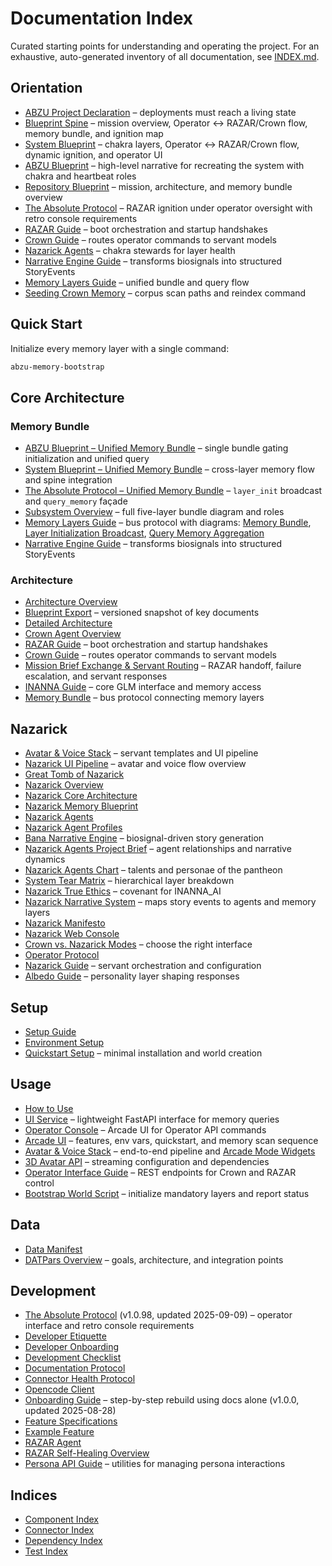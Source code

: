 # Documentation Index

Curated starting points for understanding and operating the project. For an exhaustive, auto-generated inventory of all documentation, see [INDEX.md](INDEX.md).

## Orientation
- [ABZU Project Declaration](project_mission_vision.md) – deployments must reach a living state
- [Blueprint Spine](blueprint_spine.md) – mission overview, Operator ↔ RAZAR/Crown flow, memory bundle, and ignition map
- [System Blueprint](system_blueprint.md) – chakra layers, Operator ↔ RAZAR/Crown flow, dynamic ignition, and operator UI
- [ABZU Blueprint](ABZU_blueprint.md) – high-level narrative for recreating the system with chakra and heartbeat roles
- [Repository Blueprint](repository_blueprint.md) – mission, architecture, and memory bundle overview
- [The Absolute Protocol](The_Absolute_Protocol.md) – RAZAR ignition under operator oversight with retro console requirements
- [RAZAR Guide](RAZAR_GUIDE.md) – boot orchestration and startup handshakes
- [Crown Guide](Crown_GUIDE.md) – routes operator commands to servant models
- [Nazarick Agents](nazarick_agents.md) – chakra stewards for layer health
- [Narrative Engine Guide](narrative_engine_GUIDE.md) – transforms biosignals into structured StoryEvents
- [Memory Layers Guide](memory_layers_GUIDE.md) – unified bundle and query flow
- [Seeding Crown Memory](project_overview.md#seeding-crown-memory) – corpus scan paths and reindex command

## Quick Start

Initialize every memory layer with a single command:

```bash
abzu-memory-bootstrap
```

## Core Architecture

### Memory Bundle
- [ABZU Blueprint – Unified Memory Bundle](ABZU_blueprint.md#unified-memory-bundle) – single bundle gating initialization and unified query
- [System Blueprint – Unified Memory Bundle](system_blueprint.md#memory-bundle) – cross-layer memory flow and spine integration
- [The Absolute Protocol – Unified Memory Bundle](The_Absolute_Protocol.md#unified-memory-bundle) – `layer_init` broadcast and `query_memory` façade
- [Subsystem Overview](ABZU_SUBSYSTEM_OVERVIEW.md#memory-bundle-layers) – full five-layer bundle diagram and roles
- [Memory Layers Guide](memory_layers_GUIDE.md) – bus protocol with diagrams: [Memory Bundle](figures/memory_bundle.mmd), [Layer Initialization Broadcast](figures/layer_init_broadcast.mmd), [Query Memory Aggregation](figures/query_memory_aggregation.mmd)
- [Narrative Engine Guide](narrative_engine_GUIDE.md) – transforms biosignals into structured StoryEvents

### Architecture
- [Architecture Overview](architecture_overview.md)
- [Blueprint Export](BLUEPRINT_EXPORT.md) – versioned snapshot of key documents
- [Detailed Architecture](architecture.md)
- [Crown Agent Overview](CROWN_OVERVIEW.md)
- [RAZAR Guide](RAZAR_GUIDE.md) – boot orchestration and startup handshakes
- [Crown Guide](Crown_GUIDE.md) – routes operator commands to servant models
- [Mission Brief Exchange & Servant Routing](mission_brief_exchange.md) – RAZAR handoff, failure escalation, and servant responses
- [INANNA Guide](INANNA_GUIDE.md) – core GLM interface and memory access
- [Memory Bundle](memory_layers_GUIDE.md) – bus protocol connecting memory layers

## Nazarick
- [Avatar & Voice Stack](blueprint_spine.md#avatar--voice-stack) – servant templates and UI pipeline
- [Nazarick UI Pipeline](system_blueprint.md#avatar--voice-stack) – avatar and voice flow overview
- [Great Tomb of Nazarick](great_tomb_of_nazarick.md)
- [Nazarick Overview](nazarick_overview.md)
- [Nazarick Core Architecture](../agents/nazarick/nazarick_core_architecture.md)
- [Nazarick Memory Blueprint](../agents/nazarick/nazarick_memory_blueprint.md)
- [Nazarick Agents](nazarick_agents.md)
- [Nazarick Agent Profiles](nazarick_agent_profiles.md)
- [Bana Narrative Engine](../nazarick/agents/Bana_narrative_engine.md) – biosignal-driven story generation
- [Nazarick Agents Project Brief](../nazarick/agents/Nazarick_agents_project_brief.md) – agent relationships and narrative dynamics
- [Nazarick Agents Chart](../nazarick/agents/Nazarick_agents_chart.md) – talents and personae of the pantheon
- [System Tear Matrix](../nazarick/agents/system_tear_matrix.md) – hierarchical layer breakdown
- [Nazarick True Ethics](../nazarick/agents/Nazarick_true_ethics.md) – covenant for INANNA_AI
- [Nazarick Narrative System](nazarick_narrative_system.md) – maps story events to agents and memory layers
- [Nazarick Manifesto](nazarick_manifesto.md)
- [Nazarick Web Console](nazarick_web_console.md)
- [Crown vs. Nazarick Modes](nazarick_web_console.md#crown-vs-nazarick-modes) – choose the right interface
- [Operator Protocol](operator_protocol.md)
- [Nazarick Guide](Nazarick_GUIDE.md) – servant orchestration and configuration
- [Albedo Guide](Albedo_GUIDE.md) – personality layer shaping responses
## Setup
- [Setup Guide](setup.md)
- [Environment Setup](environment_setup.md)
- [Quickstart Setup](setup_quickstart.md) – minimal installation and world creation
## Usage
- [How to Use](how_to_use.md)
- [UI Service](ui_service.md) – lightweight FastAPI interface for memory queries
- [Operator Console](operator_console.md) – Arcade UI for Operator API commands
- [Arcade UI](arcade_ui.md) – features, env vars, quickstart, and memory scan sequence
- [Avatar & Voice Stack](avatar_pipeline.md) – end-to-end pipeline and [Arcade Mode Widgets](ui/arcade_mode.md)
- [3D Avatar API](avatar_3d_api.md) – streaming configuration and dependencies
- [Operator Interface Guide](operator_interface_GUIDE.md) – REST endpoints for Crown and RAZAR control
- [Bootstrap World Script](../scripts/bootstrap_world.py) – initialize mandatory layers and report status

## Data
- [Data Manifest](data_manifest.md)
- [DATPars Overview](datpars_overview.md) – goals, architecture, and integration points

## Development
- [The Absolute Protocol](The_Absolute_Protocol.md) (v1.0.98, updated 2025-09-09) – operator interface and retro console requirements
- [Developer Etiquette](developer_etiquette.md)
- [Developer Onboarding](developer_onboarding.md)
- [Development Checklist](development_checklist.md)
- [Documentation Protocol](documentation_protocol.md)
- [Connector Health Protocol](connector_health_protocol.md)
- [Opencode Client](opencode_client.md)
- [Onboarding Guide](onboarding_guide.md) – step-by-step rebuild using docs alone (v1.0.0, updated 2025-08-28)
- [Feature Specifications](features/README.md)
- [Example Feature](features/example_feature.md)
- [RAZAR Agent](RAZAR_AGENT.md)
- [RAZAR Self-Healing Overview](RAZAR_AGENT.md#self-healing-overview)
- [Persona API Guide](persona_api_guide.md) – utilities for managing persona interactions

## Indices
- [Component Index](component_index.md)
- [Connector Index](connectors/CONNECTOR_INDEX.md)
- [Dependency Index](dependency_index.md)
- [Test Index](test_index.md)
